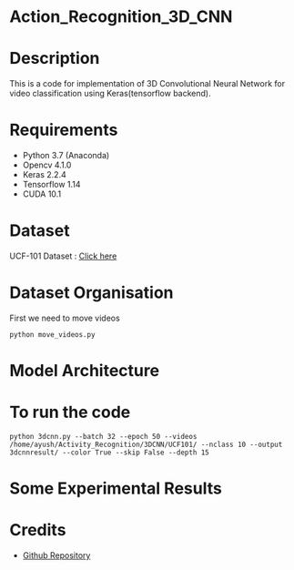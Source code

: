 # Action_Recognition_3D_CNN

# Description
This is a code for implementation of 3D Convolutional Neural Network for video classification using Keras(tensorflow backend).

# Requirements
* Python 3.7 (Anaconda)
* Opencv 4.1.0
* Keras 2.2.4
* Tensorflow 1.14
* CUDA 10.1

# Dataset
UCF-101 Dataset : [Click here](https://www.crcv.ucf.edu/data/UCF101.php)

# Dataset Organisation
First we need to move videos
```
python move_videos.py
```
# Model Architecture

# To run the code
```
python 3dcnn.py --batch 32 --epoch 50 --videos /home/ayush/Activity_Recognition/3DCNN/UCF101/ --nclass 10 --output 3dcnnresult/ --color True --skip False --depth 15
```

# Some Experimental Results


# Credits
* [Github Repository](https://github.com/kcct-fujimotolab/3DCNN)

